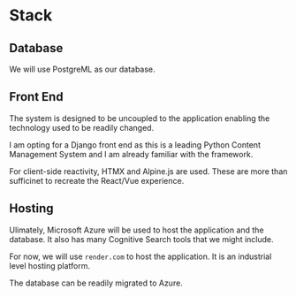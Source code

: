 # Stack

## Database

We will use PostgreML as our database.

## Front End

The system is designed to be uncoupled to the application enabling the technology used to be readily changed.

I am opting for a Django front end as this is a leading Python Content Management System and I am already familiar with the framework.

For client-side reactivity, HTMX and Alpine.js are used. These are more than sufficinet to recreate the React/Vue experience.

## Hosting

Ulimately, Microsoft Azure will be used to host the application and the database. It also has many Cognitive Search tools that we might include.

For now, we will use `render.com` to host the application. It is an industrial level hosting platform.

The database can be readily migrated to Azure.